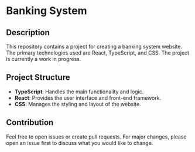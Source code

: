 # Banking System

## Description
This repository contains a project for creating a banking system website. The primary technologies used are React, TypeScript, and CSS. The project is currently a work in progress.

## Project Structure
- **TypeScript**: Handles the main functionality and logic.
- **React**: Provides the user interface and front-end framework.
- **CSS**: Manages the styling and layout of the website.

## Contribution
Feel free to open issues or create pull requests. For major changes, please open an issue first to discuss what you would like to change.
